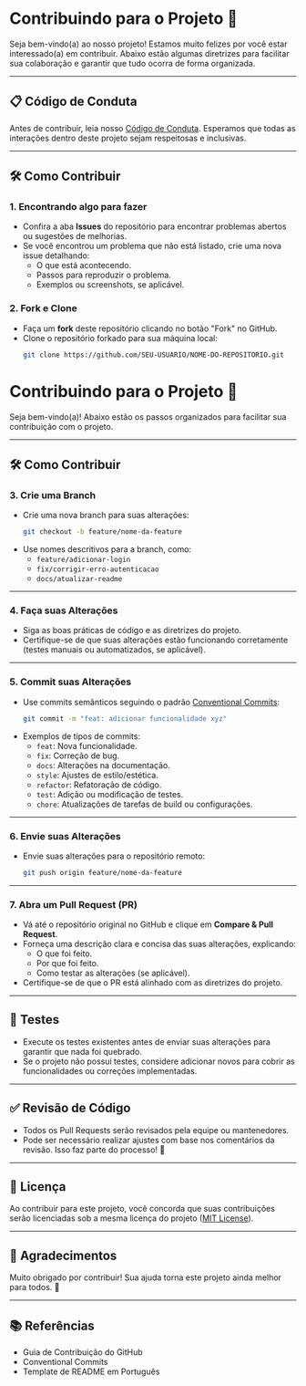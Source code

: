 # Contribuindo para o Projeto 🤝

Seja bem-vindo(a) ao nosso projeto! Estamos muito felizes por você estar interessado(a) em contribuir. Abaixo estão algumas diretrizes para facilitar sua colaboração e garantir que tudo ocorra de forma organizada.

---

## 📋 Código de Conduta

Antes de contribuir, leia nosso [Código de Conduta](CODE_OF_CONDUCT.md). Esperamos que todas as interações dentro deste projeto sejam respeitosas e inclusivas.

---

## 🛠️ Como Contribuir

### 1. Encontrando algo para fazer
- Confira a aba **Issues** do repositório para encontrar problemas abertos ou sugestões de melhorias.
- Se você encontrou um problema que não está listado, crie uma nova issue detalhando:
  - O que está acontecendo.
  - Passos para reproduzir o problema.
  - Exemplos ou screenshots, se aplicável.

### 2. Fork e Clone
- Faça um **fork** deste repositório clicando no botão "Fork" no GitHub.
- Clone o repositório forkado para sua máquina local:
  ```bash
  git clone https://github.com/SEU-USUARIO/NOME-DO-REPOSITORIO.git

# Contribuindo para o Projeto 🤝

Seja bem-vindo(a)! Abaixo estão os passos organizados para facilitar sua contribuição com o projeto.

---

## 🛠️ Como Contribuir

### 3. Crie uma Branch
- Crie uma nova branch para suas alterações:
  ```bash
  git checkout -b feature/nome-da-feature
  ```
- Use nomes descritivos para a branch, como:
  - `feature/adicionar-login`
  - `fix/corrigir-erro-autenticacao`
  - `docs/atualizar-readme`

---

### 4. Faça suas Alterações
- Siga as boas práticas de código e as diretrizes do projeto.
- Certifique-se de que suas alterações estão funcionando corretamente (testes manuais ou automatizados, se aplicável).

---

### 5. Commit suas Alterações
- Use commits semânticos seguindo o padrão [Conventional Commits](https://www.conventionalcommits.org/):
  ```bash
  git commit -m "feat: adicionar funcionalidade xyz"
  ```
- Exemplos de tipos de commits:
  - `feat`: Nova funcionalidade.
  - `fix`: Correção de bug.
  - `docs`: Alterações na documentação.
  - `style`: Ajustes de estilo/estética.
  - `refactor`: Refatoração de código.
  - `test`: Adição ou modificação de testes.
  - `chore`: Atualizações de tarefas de build ou configurações.

---

### 6. Envie suas Alterações
- Envie suas alterações para o repositório remoto:
  ```bash
  git push origin feature/nome-da-feature
  ```

---

### 7. Abra um Pull Request (PR)
- Vá até o repositório original no GitHub e clique em **Compare & Pull Request**.
- Forneça uma descrição clara e concisa das suas alterações, explicando:
  - O que foi feito.
  - Por que foi feito.
  - Como testar as alterações (se aplicável).
- Certifique-se de que o PR está alinhado com as diretrizes do projeto.

---

## 🧪 Testes

- Execute os testes existentes antes de enviar suas alterações para garantir que nada foi quebrado.
- Se o projeto não possui testes, considere adicionar novos para cobrir as funcionalidades ou correções implementadas.

---

## ✅ Revisão de Código

- Todos os Pull Requests serão revisados pela equipe ou mantenedores.
- Pode ser necessário realizar ajustes com base nos comentários da revisão. Isso faz parte do processo! 🚀

---

## 📜 Licença

Ao contribuir para este projeto, você concorda que suas contribuições serão licenciadas sob a mesma licença do projeto ([MIT License](LICENSE)).

---

## 🙌 Agradecimentos

Muito obrigado por contribuir! Sua ajuda torna este projeto ainda melhor para todos. 💖

---

## 📚 Referências

- Guia de Contribuição do GitHub
- Conventional Commits
- Template de README em Português

